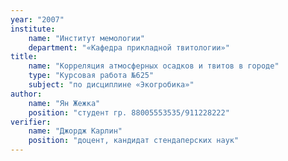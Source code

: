 ```yaml
---
year: "2007"
institute:
    name: "Институт мемологии"
    department: "«Кафедра прикладной твитологии»"
title: 
    name: "Корреляция атмосферных осадков и твитов в городе"
    type: "Курсовая работа №625"
    subject: "по дисциплине «Экогробика»"
author:
    name: "Ян Жежка"
    position: "студент гр. 88005553535/911228222"
verifier:
    name: "Джордж Карлин"
    position: "доцент, кандидат стендаперских наук"
---
```

